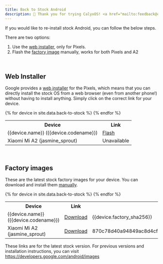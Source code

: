 ```yaml
---
title: Back to Stock Android
description: 🙏 Thank you for trying CalyxOS! <a href="mailto:feedback@calyxos.org">We'd love feedback</a> about your experience.
---
```


If you would like to re-install stock Android, you can follow the below steps.

There are two options:
1. Use the [web installer](#web-installer), only for Pixels.
2. Flash the [factory image](#factory-images) manually, works for both Pixels and A2

<br />

## Web Installer

Google provides a [web installer](https://source.android.com/setup/contribute/flash) for the Pixels, which means that you can directly install the stock OS from a web browser (even from another phone!) without having to install anything. Simply click on the correct link for your device.
<table class="table table-striped download">
  <tr><th>Device</th><th>Link</th></tr>
{% for device in site.data.back-to-stock %}
  <tr>
    <td>{{device.name}} ({{device.codename}})</td>
    <td><a href="{{device.flash_link}}">Flash</a></td>
  </tr>
{% endfor %}
  <tr>
    <td>Xiaomi Mi A2 (jasmine_sprout)</td>
    <td>Unavailable</td>
  </tr>
</table>

<br />

## Factory images

These are the latest stock factory images for your device. You can download and install them [manually](https://developers.google.com/android/images#instructions).
<table class="table table-striped download">
  <tr><th>Device</th><th>Link</th><th>SHA256</th></tr>
{% for device in site.data.back-to-stock %}
  <tr>
    <td>{{device.name}} ({{device.codename}})</td>
    <td><a href="{{device.factory_link}}">Download</a></td>
    <td class="hash">{{device.factory_sha256}}</td>
  </tr>
{% endfor %}
  <tr>
    <td>Xiaomi Mi A2 (jasmine_sprout)</td>
    <td><a href="https://bigota.d.miui.com/V11.0.26.0.QDIMIXM/jasmine_global_images_V11.0.26.0.QDIMIXM_20210519.0000.00_10.0_fb2e24b6d2.tgz">Download</a></td>
    <td class="hash">870c78d40a94849ac8d4cf903bcf3e4491b35d11d85ee69c808970f544f9ade8</td>
  </tr>
</table>

These links are for the latest stock version. For previous versions and installation instructions, you can visit <https://developers.google.com/android/images>

<!-- For A2: https://xiaomifirmwareupdater.com/archive/miui/jasmine/ -->